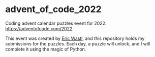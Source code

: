 # advent_of_code_2022
Coding advent calendar puzzles event for 2022: https://adventofcode.com/2022

This event was created by [Eric Wastl](https://github.com/topaz), and this repository holds my submissions for the puzzles. Each day, a puzzle will unlock, and I will complete it using the magic of Python.
